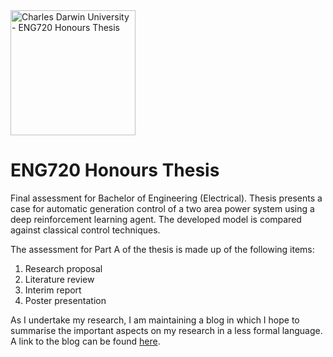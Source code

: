 <img src="https://fundraising.blackbaud.com.au/wp-content/uploads/2016/08/CDU-LOGO-RGB-LHS-1200x628.jpg" alt="Charles Darwin University - ENG720 Honours Thesis" width="200" />

# ENG720 Honours Thesis

Final assessment for Bachelor of Engineering (Electrical). Thesis presents a case for automatic generation control of a two area power system using a deep reinforcement learning agent. The developed model is compared against classical control techniques.

The assessment for Part A of the thesis is made up of the following items:

1. Research proposal
2. Literature review
3. Interim report
4. Poster presentation

As I undertake my research, I am maintaining a blog in which I hope to summarise the important aspects on my research in a less formal language. A link to the blog can be found [here](https://skreynolds.github.io/).